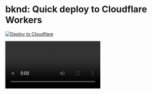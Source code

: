# bknd: Quick deploy to Cloudflare Workers

[![Deploy to Cloudflare](https://deploy.workers.cloudflare.com/button)](https://deploy.workers.cloudflare.com/?url=https://github.com/bknd/bknd-cloudflare-deploy)

<video src="https://cdn.bknd.io/misc/v0.11_cloudflare_demo_o.mp4" alt="bknd cloudflare demo" />

A minimal cloudflare workers boilerplate to deploy a fully functional instance to Cloudflare Workers, using Cloudflare-only infrastructure:

-  Worker as compute
-  [D1](https://developers.cloudflare.com/d1/) as the database
-  [R2](https://developers.cloudflare.com/r2/) bucket as storage
-  [`waitUntil`](https://developers.cloudflare.com/workers/runtime-apis/context/#waituntil) for async event handlers

## Project Structure

Inside of your bknd project, you'll see the following folders and files:

```text
/
├── src/
│   └── index.ts
├── package.json
└── wrangler.jsonc
```

To update `bknd` config, check `src/index.ts`.

## Commands

All commands are run from the root of the project, from a terminal:

| Command           | Action                                                   |
| :---------------- | :------------------------------------------------------- |
| `npm install`     | Installs dependencies                                    |
| `npm run dev`     | Starts local dev server with `watch` at `localhost:8787` |
| `npm run typegen` | Generates wrangler types                                 |

## Deployment

You can either use the `Deploy to Cloudflare` button above (automatically configured), or deploy manually.

If deploying manually, make sure the `database_id` in the `wrangler.jsonc` configuration is correctly pointing to your database. If you haven't created one yet, run the following command:

```sh
npx wrangler d1 create my-database
```

## Want to learn more?

Feel free to check [our documentation](https://docs.bknd.io/integration/cloudflare) or jump into our [Discord server](https://discord.gg/952SFk8Tb8).
